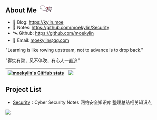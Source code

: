## About Me <img src=@attachment/images/kyubey.gif style=width:50px>
- 📖 Blog: https://kylin.moe
- 📝 Notes: https://github.com/moekylin/Security
- 🛰️ Github: https://github.com/moekylin
- 📧 Email: moekylin@qq.com

"Learning is like rowing upstream, not to advance is to drop back."

"得失有常，风不停吹，有心人一直追"

| <a href="https://github.com/moekylin"><img align="center" src="https://github-readme-stats.vercel.app/api?username=moekylin&show_icons=true&theme=buefy&hide_border=true&hide=contribs" alt="moekylin's GitHub stats" /></a> | <a href="https://github.com/moekylin"><img align="center" src="https://github-readme-stats.vercel.app/api/top-langs/?username=moekylin&layout=compact&hide_border=true&theme=buefy&hide=javascript,html,css" /></a> |
| ------------- | ------------- |

## Project List
- [Security](https://github.com/moekylin/Security)：Cyber Security Notes 网络安全知识库 整理总结相关知识点

![](https://raw.githubusercontent.com/kyl1n0/kyl1n0/output/github-contribution-grid-snake.svg)


